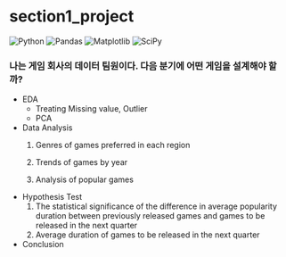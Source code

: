 # section1_project
![Python](https://img.shields.io/badge/python-3670A0?style=for-the-badge&logo=python&logoColor=ffdd54)   ![Pandas](https://img.shields.io/badge/pandas-%23150458.svg?style=for-the-badge&logo=pandas&logoColor=white)   ![Matplotlib](https://img.shields.io/badge/Matplotlib-%23ffffff.svg?style=for-the-badge&logo=Matplotlib&logoColor=black)   ![SciPy](https://img.shields.io/badge/SciPy-%230C55A5.svg?style=for-the-badge&logo=scipy&logoColor=%white)

### 나는 게임 회사의 데이터 팀원이다. 다음 분기에 어떤 게임을 설계해야 할까? 

* EDA
  * Treating Missing value, Outlier 
  * PCA
* Data Analysis
  1. Genres of games preferred in each region
  
  2. Trends of games by year
  
  3. Analysis of popular games
* Hypothesis Test
  1. The statistical significance of the difference in average popularity duration between previously released games and games to be released in the next quarter
  2. Average duration of games to be released in the next quarter
* Conclusion
